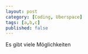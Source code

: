 ```yaml
---
layout: post
category: [Coding, Uberspace]
tags: [a,b,c]
published: false
---
```


Es gibt viele Möglichkeiten 
